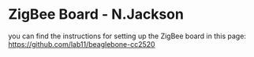 # ZigBee Board - N.Jackson

you can find the instructions for setting up the ZigBee board in this page:
https://github.com/lab11/beaglebone-cc2520
